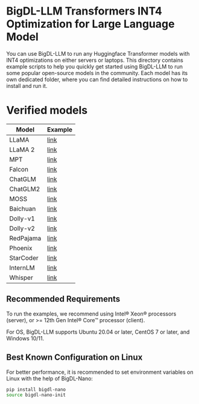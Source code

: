 # BigDL-LLM Transformers INT4 Optimization for Large Language Model
You can use BigDL-LLM to run any Huggingface Transformer models with INT4 optimizations on either servers or laptops. This directory contains example scripts to help you quickly get started using BigDL-LLM to run some popular open-source models in the community. Each model has its own dedicated folder, where you can find detailed instructions on how to install and run it.

# Verified models
| Model     | Example                                                  |
|-----------|----------------------------------------------------------|
| LLaMA     | [link](vicuna)    |
| LLaMA 2   | [link](llama2)    |
| MPT       | [link](mpt)       |
| Falcon    | [link](falcon)    |
| ChatGLM   | [link](chatglm)   | 
| ChatGLM2  | [link](chatglm2)  | 
| MOSS      | [link](moss)      | 
| Baichuan  | [link](baichuan)  | 
| Dolly-v1  | [link](dolly_v1)  | 
| Dolly-v2  | [link](dolly_v2)  | 
| RedPajama | [link](redpajama) | 
| Phoenix   | [link](phoenix)   | 
| StarCoder | [link](starcoder) | 
| InternLM  | [link](internlm)  |
| Whisper   | [link](whisper)   |

## Recommended Requirements
To run the examples, we recommend using Intel® Xeon® processors (server), or >= 12th Gen Intel® Core™ processor (client).

For OS, BigDL-LLM supports Ubuntu 20.04 or later, CentOS 7 or later, and Windows 10/11.

## Best Known Configuration on Linux
For better performance, it is recommended to set environment variables on Linux with the help of BigDL-Nano:
```bash
pip install bigdl-nano
source bigdl-nano-init
```
